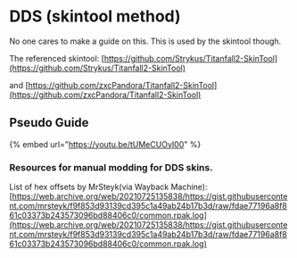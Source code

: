 # DDS (skintool method)

No one cares to make a guide on this. This is used by the skintool though.

The referenced skintool: [https://github.com/Strykus/Titanfall2-SkinTool](https://github.com/Strykus/Titanfall2-SkinTool)

and [https://github.com/zxcPandora/Titanfall2-SkinTool](https://github.com/zxcPandora/Titanfall2-SkinTool)

## Pseudo Guide

{% embed url="https://youtu.be/tUMeCUOyI00" %}

### Resources for manual modding for DDS skins.

List of hex offsets by MrSteyk(via Wayback Machine): [https://web.archive.org/web/20210725135838/https://gist.githubusercontent.com/mrsteyk/f9f853d93139cd395c1a49ab24b17b3d/raw/fdae77196a8f861c03373b243573096bd88406c0/common.rpak.log](https://web.archive.org/web/20210725135838/https://gist.githubusercontent.com/mrsteyk/f9f853d93139cd395c1a49ab24b17b3d/raw/fdae77196a8f861c03373b243573096bd88406c0/common.rpak.log)
